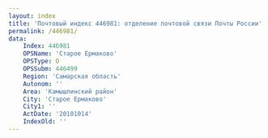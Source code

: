 ```yaml
---
layout: index
title: 'Почтовый индекс 446981: отделение почтовой связи Почты России'
permalink: /446981/
data:
    Index: 446981
    OPSName: 'Старое Ермаково'
    OPSType: О
    OPSSubm: 446499
    Region: 'Самарская область'
    Autonom: ''
    Area: 'Камышлинский район'
    City: 'Старое Ермаково'
    City1: ''
    ActDate: '20101014'
    IndexOld: ''
---
```

